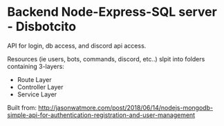 # Backend Node-Express-SQL server - Disbotcito

API for login, db access, and discord api access.

Resources (ie users, bots, commands, discord, etc..) slpit into folders containing 3-layers:
 - Route Layer
 - Controller Layer
 - Service Layer

Built from: http://jasonwatmore.com/post/2018/06/14/nodejs-mongodb-simple-api-for-authentication-registration-and-user-management
